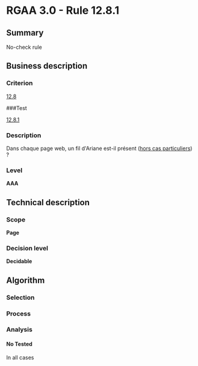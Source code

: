 # RGAA 3.0 -  Rule 12.8.1

## Summary

No-check rule

## Business description

### Criterion

[12.8](http://references.modernisation.gouv.fr/referentiel-technique-0#crit-12-8)

###Test

[12.8.1](http://disic.github.io/rgaa_referentiel_en/RGAA3.0_Criteria_English_version_v1.html#test-12-8-1)

### Description

Dans chaque page web, un fil d'Ariane est-il pr&eacute;sent (<a href="http://references.modernisation.gouv.fr/referentiel-technique-0#cpCrit12-8" title="Cas particuliers pour le crit&egrave;re 12.8">hors cas particuliers</a>) ?

### Level

**AAA**

## Technical description

### Scope

**Page**

### Decision level

**Decidable**

## Algorithm

### Selection

### Process

### Analysis

#### No Tested 

In all cases



